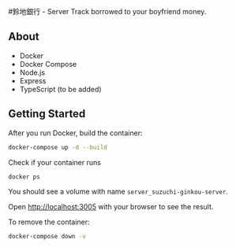 #鈴地銀行 - Server
Track borrowed to your boyfriend money.

## About
* Docker
* Docker Compose
* Node.js
* Express
* TypeScript (to be added)

## Getting Started

After you run Docker, build the container:

```bash
docker-compose up -d --build
```


Check if your container runs

```bash
docker ps
```

You should see a volume with name ``` server_suzuchi-ginkou-server ```.

Open [http://localhost:3005](http://localhost:3005) with your browser to see the result.

To remove the container:

```bash
docker-compose down -v
```